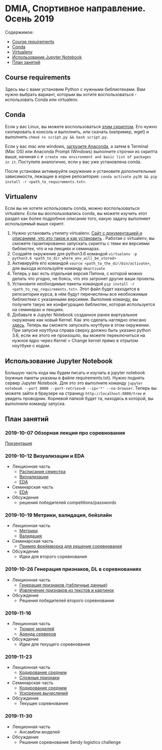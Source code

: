 # DMIA, Спортивное направление. Осень 2019

Содержимое:
- [Course requirements](#course-requirements)
- [Conda](#conda)
- [Virtualenv](#virtualenv)
- [Использование Jupyter Notebook](#использование-jupyter-notebook)
- [План занятий](#план-занятий)

## Course requirements

Здесь мы с вами установим Python с нужными библиотеками. Вам нужно выбрать вариант, которым вы хотите воспользоваться - использовать Conda или virtualenv.

## Conda
Если у вас Linux, вы можете воспользоваться [этим скриптом](https://github.com/data-mining-in-action/DMIA_Sport_2019_Autumn/blob/master/CondaInstallationForLinux.sh). Его нужно скопировать в консоль и выполнить, или скачать (например, wget) и выполнить `chmod +x script.py && bash script.py`.

Если у вас mac или windows, [загрузите Anaconda](https://www.anaconda.com/distribution/), а затем в Terminal (Mac OS) или Anaconda Prompt (Windows) выполните строчки из скрипта выше, начиная с `# create new environment and basic list of packages in it`. Поступите аналогично, если у вас уже установлена conda.

После установки активируйте окружение и установите дополнительные зависимости, лежащие в корне репозитория:
`conda activate py36 && pip install -r <path_to_requirements.txt>`.

## Virtualenv
Если вы не хотите использовать conda, можно воспользоваться virtualenv. Если вы воспользовались conda, вы можете изучить этот раздел как более подробное описание того, какую задачу выполняет используемый выше скрипт.

1. Нужно установить утилиту virtualenv. [Сайт с документацией и описанием, что это такое и как установить](https://virtualenv.pypa.io/en/stable/userguide/) . Работая с virtualenv, вы сможете гарантированно запускать скрипты с теми же версиями библиотек, что и на лекциях и семинарах.
2. Создайте окружение для python3.6 командой `virtualenv -p python3.6 <path_to_dir_where_env_will_be_stored>`
3. Активируйте его командой `source <path_to_the_dir/bin/activate>`, для выхода используйте команду `deactivate`
4. Теперь у вас есть отдельная версия Питона, с которой можно делать что угодно, не боясь, что это затронет другие ваши проекты.
5. Установите необходимые пакеты командой `pip install -r <path_to_rep_requirements.txt>`. Этот файл будет находится в репозитории курса, в нём будут перечислены все необхожимые библиотеки с указанными версиями. Выполнив команду, вы получите такую же конфигурацию библиотек, которая используется на семинарах и лекциях.
6. Добавьте в Jupyter Notebook созданное ранее виртуальное окружение как новый Kernel. Как это сделать наглядно описано [здесь](https://anbasile.github.io/programming/2017/06/25/jupyter-venv/). Теперь вы сможете запускать ноутбуки в этом окружении. При запуске ноутбука справа сверху должно быть указано python 3.6, если же этого не произошло, вы можете переключиться на нужное ядро через Kernel > Change kernel прямо в отрытом ноутбуке с кодом.

## Использование Jupyter Notebook

Большую часть кода мы будем писать и изучать в jupyter notebook (нужные пакеты указаны в файле requirements.txt). Нужно поднять сервер Jupyter Notebook. Для это это выполните команду `jupyter notebook --port 8000 --port-retries=0 --ip='*' --no-browser`. Теперь вы можете зайти в браузере на страницу `http://localhost:8000/tree` и увидеть проводник. Корневой папкой будет та, находясь в которой, вы выполнили команду запуска.

## План занятий

### 2019-10-07 Обзорная лекция про соревнования

[Презентация](https://hackmd.io/@aguschin/BJODbTruB)

### 2019-10-12 Визуализации и EDA

- Лекционная часть 
	- [Расписание семестра](https://hackmd.io/@aguschin/r1A-dDJKH)
	- [Визуализации](https://hackmd.io/@aguschin/SyQZoNsuH)
	- [EDA](https://hackmd.io/@aguschin/r1Z3nfidr)
- Семинарская часть
	- [EDA](seminars/EDA)
- Обсуждение
	- решения победителей competitions/passwords

### 2019-10-19 Метрики, валидация, бейзлайн

- Лекционная часть
	- [Метрики](lectures/Metrics.pdf)
	- [Валидация](lectures/Validation.pdf)
- Семинарская часть
	- [Пример фреймворка для решения соревнования](seminars/baseline)
- Обсуждение
	- Идеи для второго соревнования

### 2019-10-26 Генерация признаков, DL в соревнованиях

- Лекционная часть
	- [Генерация признаков (табличные данные)](https://hackmd.io/@0lgaF/SkYHPDy5r)
	- [Извлечение признаков из текстов и картинок](lectures/FeatureExtractionFromTextsAndImages.pdf)
- Обсуждение
	- Решения победителей второго соревнования

### 2019-11-16
- Лекционная часть
	- [Тюнинг моделей](lectures/ModelTuning.pdf)
	- [Аренда серверов](lectures/ServerRent.pdf)
- Обсуждение
	- Идеи для текущего соревнования
	
### 2019-11-23
- Лекционная часть
	- [Кодирование средним](lectures/MeanEncoding.pdf)
	- [Сложные признаки](lectures/AdvancedFeatures.pdf)
- Семинарская часть
	- [Кодирование средним](seminars/mean_encoding)
	- [Ускорение вычислений](seminars/ComputingFaster.ipynb)
- Обсуждение
	- Текущее соревнование
	
### 2019-11-30
- Лекционная часть
	- Ансамбли моделей
- Обсуждение
	- Решения соревнования Sendy logistics challenge
